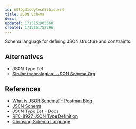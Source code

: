```yaml
---
id: n09tgd1sdytesn5ihisuxz4
title: JSON Schema
desc: ''
updated: 1715152905560
created: 1715151752296
---
```


Schema language for defining JSON structure and constraints.

## Alternatives

- JSON Type Def
- [Similar technologies - JSON Schema Org](https://json-schema.org/overview/similar-technologies)
## References

- [What is JSON Schema? - Postman Blog](https://blog.postman.com/what-is-json-schema/)
- [JSON Schema](https://json-schema.org/)
- [JSON Type Def - Docs](https://jsontypedef.com/docs/)
- [RFC-8927 JSON Type Definition](https://datatracker.ietf.org/doc/rfc8927/)
- [Choosing Schema Language](https://ajv.js.org/guide/schema-language.html)